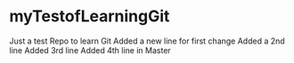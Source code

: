 # myTestofLearningGit
Just a test Repo to learn Git
Added a new line for first change
Added a 2nd line
Added 3rd line
Added 4th line in Master
